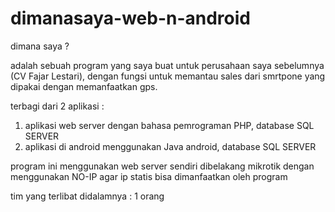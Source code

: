 # dimanasaya-web-n-android


dimana saya ?

adalah sebuah program yang saya buat untuk perusahaan saya sebelumnya (CV Fajar Lestari), dengan fungsi untuk memantau sales 
dari smrtpone yang dipakai dengan memanfaatkan gps.

terbagi dari 2 aplikasi :
1. aplikasi web server dengan bahasa pemrograman PHP, database SQL SERVER
2. aplikasi di android menggunakan Java android, database SQL SERVER

program ini menggunakan web server sendiri dibelakang mikrotik dengan menggunakan NO-IP agar ip statis bisa dimanfaatkan oleh program

tim yang terlibat didalamnya : 1 orang
